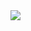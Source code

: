 <img src="https://velog.velcdn.com/images/isb040818/post/530798b4-c620-4adc-926b-ce7cd4d3b477/image.png">